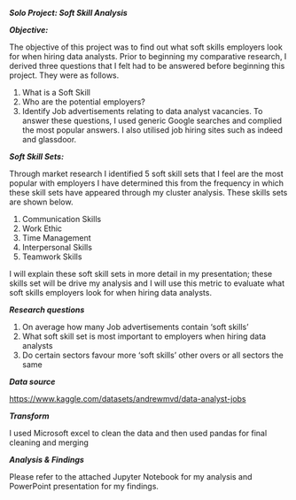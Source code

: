 ***Solo Project: Soft Skill Analysis***

**_Objective:_**

The objective of this project was to find out what soft skills employers look for when hiring data analysts. Prior to beginning my comparative research, I derived three questions that I felt had to be answered before beginning this project. They were as follows.
1.	What is a Soft Skill
2.	Who are the potential employers?
3.	Identify Job advertisements relating to data analyst vacancies.
 To answer these questions, I used generic Google searches and complied the most popular answers. I also utilised job hiring sites such as indeed and glassdoor. 

**_Soft Skill Sets:_**

Through market research I identified 5 soft skill sets that I feel are the most popular with employers I have determined this from the frequency in which these skill sets have appeared through my cluster analysis. These skills sets are shown below.

1.	Communication Skills
2.	Work Ethic
3.	Time Management 
4.	Interpersonal Skills
5.	Teamwork Skills

I will explain these soft skill sets in more detail in my presentation; these skills set will be drive my analysis and I will use this metric to evaluate what soft skills employers look for when hiring data analysts.

**_Research questions_**

1.	On average how many Job advertisements contain ‘soft skills’
2.	What soft skill set is most important to employers when hiring data analysts 
3.	Do certain sectors favour more ‘soft skills’ other overs or all sectors the same

**_Data source_**

https://www.kaggle.com/datasets/andrewmvd/data-analyst-jobs

**_Transform_**

I used Microsoft excel to clean the data and then used pandas for final cleaning and merging 

**_Analysis & Findings_**

Please refer to the attached Jupyter Notebook for my analysis and PowerPoint presentation for my findings.

